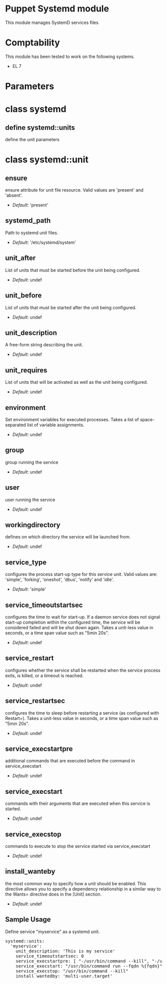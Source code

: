 # Puppet Systemd module

This module manages SystemD services files


# Comptability

This module has been tested to work on the following systems.

* EL 7


# Parameters

# class systemd

## define systemd::units

define the unit parameters

# class systemd::unit

ensure
------
ensure attribute for unit file resource.  Valid values are 'present' and 'absent'.

- *Default*: 'present'

systemd_path
------------
Path to systemd unit files.

- *Default*: '/etc/systemd/system'

unit_after
----------
List of units that must be started before the unit being configured.

- *Default*: undef

unit_before
-----------
List of units that must be started after the unit being configured.

- *Default*: undef

unit_description
----------------
A free-form string describing the unit.

- *Default*: undef

unit_requires
-------------
List of units that will be activated as well as the unit being configured.

- *Default*: undef

environment
-----------
Set environment variables for executed processes. Takes a list of space-separated list of variable assignments.

- *Default*: undef

group
-----
group running the service

- *Default*: undef

user
----
user running the service

- *Default*: undef

workingdirectory
----------------
defines on which directory the service will be launched from.

- *Default*: undef

service_type
------------
configures the process start-up type for this service unit.  Valid values are: 'simple', 'forking', 'oneshot', 'dbus', 'notify' and 'idle'.

- *Default*: 'simple'

service_timeoutstartsec
-----------------------
configures the time to wait for start-up. If a daemon service does not signal start-up completion within the configured time, the service will be considered failed and will be shut down again. Takes a unit-less value in seconds, or a time span value such as "5min 20s".

- *Default*: undef

service_restart
---------------
configures whether the service shall be restarted when the service process exits, is killed, or a timeout is reached.

- *Default*: undef

service_restartsec
------------------
configures the time to sleep before restarting a service (as configured with Restart=). Takes a unit-less value in seconds, or a time span value such as "5min 20s".

- *Default*: undef

service_execstartpre
--------------------
additional commands that are executed before the command in service_execstart

- *Default*: undef

service_execstart
-----------------
commands with their arguments that are executed when this service is started.

- *Default*: undef

service_execstop
----------------
commands to execute to stop the service started via service_execstart

- *Default*: undef

install_wanteby
---------------
the most common way to specify how a unit should be enabled. This directive allows you to specify a dependency relationship in a similar way to the Wants= directive does in the [Unit] section.

- *Default*: undef

## Sample Usage

Define service "myservice" as a systemd unit.

<pre>
systemd::units:
  'myservice':
    unit_description: 'This is my service'
    service_timeoutstartsec: 0
    service_execstartpre: [ "-/usr/bin/command --kill", "-/usr/bin/command --rm" ]
    service_execstart: "/usr/bin/command run --fqdn %{fqdn}"
    service_execstop: "/usr/bin/command --kill"
    install_wantedby: 'multi-user.target'
</pre>
